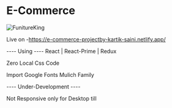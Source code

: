 # E-Commerce

![FunitureKing](https://user-images.githubusercontent.com/104669343/220255142-3e614752-5848-4547-ba62-7618165fa13c.png)

Live on -https://e-commerce-projectby-kartik-saini.netlify.app/

---- Using ---- React | React-Prime | Redux 

Zero Local Css Code  


Import Google Fonts Mulich Family

---- Under-Development ----

Not Responsive only for Desktop till
